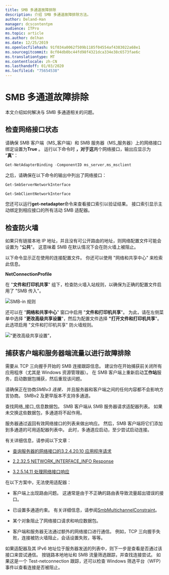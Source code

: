 ```yaml
---
title: SMB 多通道故障排除
description: 介绍 SMB 多通道故障排除方法。
author: Deland-Han
manager: dcscontentpm
audience: ITPro
ms.topic: article
ms.author: delhan
ms.date: 12/25/2019
ms.openlocfilehash: 91f034a0062f509b1185f04554af4383022a68e1
ms.sourcegitcommit: 8cf04db0bc44fd98f4321dca334e38c6573fae6c
ms.translationtype: MT
ms.contentlocale: zh-CN
ms.lasthandoff: 01/03/2020
ms.locfileid: "75654538"
---
```

# <a name="smb-multichannel-troubleshooting"></a>SMB 多通道故障排除

本文介绍如何解决与 SMB 多通道相关的问题。

## <a name="check-the-network-interface-status"></a>检查网络接口状态

请确保 SMB 客户端（MS\_客户端）和 SMB 服务器（MS\_服务器）上的网络接口绑定设置为**True** 。 运行以下命令时 **，对于这**两个网络接口，输出应显示为 "**真**"：

```PowerShell
Get-NetAdapterBinding -ComponentID ms_server,ms_msclient
```

之后，请确保在以下命令的输出中列出了网络接口：

```PowerShell
Get-SmbServerNetworkInterface
```

```PowerShell
Get-SmbClientNetworkInterface
```

您还可以运行**get-netadapter**命令来查看接口索引以验证结果。 接口索引显示主动绑定到相应接口的所有活动 SMB 适配器。

## <a name="check-the-firewall"></a>检查防火墙

如果只有链接本地 IP 地址，并且没有可公开路由的地址，则网络配置文件可能会设置为 "**公共**"。 这意味着 SMB 在默认情况下会在防火墙上被阻止。

以下命令显示正在使用的连接配置文件。 你还可以使用 "网络和共享中心" 来检索此信息。

**NetConnectionProfile**

在 "**文件和打印机共享**" 组下，检查防火墙入站规则，以确保为正确的配置文件启用了 "SMB 传入"。

![SMB-in 规则](media/smb-multichannel-troubleshooting-1.png)

还可以在 "**网络和共享中心**" 窗口中启用 "**文件和打印机共享**"。 为此，请在左侧菜单中选择 "**更改高级共享设置**"，然后为配置文件选择 **"打开文件和打印机共享**"。 此选项启用 "文件和打印机共享" 防火墙规则。

![“更改高级共享设置”，](media/smb-multichannel-troubleshooting-2.png)

## <a name="capture-client-and-server-sided-traffic-for-troubleshooting"></a>捕获客户端和服务器端流量以进行故障排除

需要从 TCP 三向握手开始的 SMB 连接跟踪信息。 建议你在开始捕获前关闭所有应用程序（尤其是 Windows 资源管理器）。 在 SMB 客户端上重新启动**工作站**服务，启动数据包捕获，然后重现该问题。

请确保正在协商*SMBv3 连接，* 并且服务器和客户端之间的任何内容都不会影响方言协商。 SMBv2 及更早版本不支持多通道。

查找网络\_接口\_信息数据包。 SMB 客户端从 SMB 服务器请求适配器列表。 如果未交换这些数据包，多通道将不起作用。

服务器通过返回有效网络接口的列表来做出响应。 然后，SMB 客户端将它们添加到多通道的可用适配器列表中。 此时，多通道应启动，至少尝试启动连接。

有关详细信息，请参阅以下文章：

- [查询服务器的网络接口的3.2.4.20.10 应用程序请求](https://docs.microsoft.com/openspecs/windows_protocols/ms-smb2/147adde4-d936-4597-924a-8caa3429c6b0)

- [2.2.32.5 NETWORK\_INTERFACE\_INFO Response](https://docs.microsoft.com/openspecs/windows_protocols/ms-smb2/fcd862d1-1b85-42df-92b1-e103199f531f)

- [3.2.5.14.11 处理网络接口响应](https://docs.microsoft.com/openspecs/windows_protocols/ms-smb2/5459722b-1eaa-4ead-b465-284363264cad)

在以下方案中，无法使用适配器：

- 客户端上出现路由问题。 这通常是由于不正确的路由表导致流量超出错误的接口。

- 已设置多通道约束。 有关详细信息，请参阅[SmbMultichannelConstraint](https://docs.microsoft.com/powershell/module/smbshare/new-smbmultichannelconstraint)。

- 某个对象阻止了网络接口请求和响应数据包。

- 客户端和服务器无法通过额外的网络接口进行通信。 例如，TCP 三向握手失败，连接被防火墙阻止，会话设置失败，等等。

如果适配器及其 IPv6 地址位于服务器发送的列表中，则下一步是查看是否通过该接口来尝试通信。 按链路本地地址和 SMB 流量筛选跟踪，并查找连接尝试。 如果这是一个 Test-netconnection 跟踪，还可以检查 Windows 筛选平台（WFP）事件以查看连接是否被阻止。
